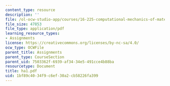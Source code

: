 ```yaml
---
content_type: resource
description: ''
file: /ol-ocw-studio-app/courses/16-225-computational-mechanics-of-materials-fall-2003/1bf89c4034f9c6ef30a2cb58226fa399_ha1.pdf
file_size: 47853
file_type: application/pdf
learning_resource_types:
- Assignments
license: https://creativecommons.org/licenses/by-nc-sa/4.0/
ocw_type: OCWFile
parent_title: Assignments
parent_type: CourseSection
parent_uid: 7503362f-6939-af34-34e5-491cce4b88ba
resourcetype: Document
title: ha1.pdf
uid: 1bf89c40-34f9-c6ef-30a2-cb58226fa399
---
```

